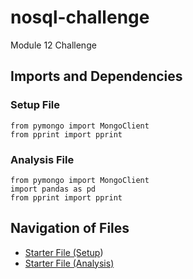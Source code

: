# nosql-challenge
Module 12 Challenge

## Imports and Dependencies
### Setup File
```
from pymongo import MongoClient
from pprint import pprint
```
### Analysis File
```
from pymongo import MongoClient
import pandas as pd
from pprint import pprint
```

## Navigation of Files
* [Starter File (Setup](NoSQL_setup_starter.ipynb))
* [Starter File (Analysis)](NoSQL_analysis_starter.ipynb)
